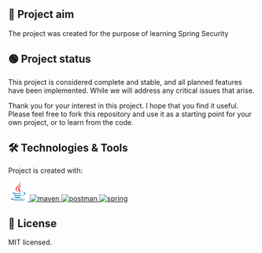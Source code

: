

## 🌟 Project aim

  

The project was created for the purpose of learning Spring Security
  
  

## 🟢 Project status

  

This project is considered complete and stable, and all planned features have been implemented. While we will address any critical issues that arise.

  

Thank you for your interest in this project. I hope that you find it useful. Please feel free to fork this repository and use it as a starting point for your own project, or to learn from the code.

  

## 🛠️ Technologies & Tools

  

Project is created with:

<a  href="https://www.java.com/"  target="_blank"  rel="noreferrer">  <img  src="https://raw.githubusercontent.com/devicons/devicon/master/icons/java/java-original.svg"  alt="java"  width="40"  height="40"/>  </a> 
<a href="https://maven.apache.org/" target="_blank" rel="noreferrer">  <img src="https://user-images.githubusercontent.com/106514210/249441977-4208f75d-3be8-463a-aac8-40ceb9410fbd.png" alt="maven" width="40" height="40"/> </a>
<a href="https://postman.com" target="_blank" rel="noreferrer"> <img src="https://www.vectorlogo.zone/logos/getpostman/getpostman-icon.svg" alt="postman" width="40" height="40"/> </a>
<a href="https://spring.io/" target="_blank" rel="noreferrer"> <img src="https://www.vectorlogo.zone/logos/springio/springio-icon.svg" alt="spring" width="40" height="40"/> </a>
## 📜 License
MIT licensed.
